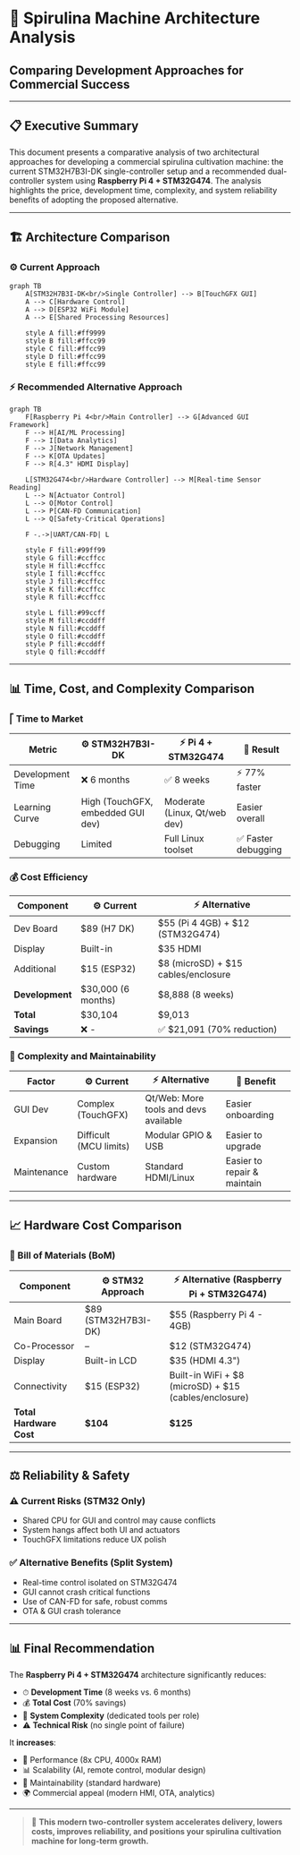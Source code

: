 # 🌿 Spirulina Machine Architecture Analysis

## Comparing Development Approaches for Commercial Success

---

## 📋 Executive Summary

This document presents a comparative analysis of two architectural approaches for developing a commercial spirulina cultivation machine: the current STM32H7B3I-DK single-controller setup and a recommended dual-controller system using **Raspberry Pi 4 + STM32G474**. The analysis highlights the price, development time, complexity, and system reliability benefits of adopting the proposed alternative.

---

## 🏗️ Architecture Comparison

### ⚙️ Current Approach

```mermaid
graph TB
    A[STM32H7B3I-DK<br/>Single Controller] --> B[TouchGFX GUI]
    A --> C[Hardware Control]
    A --> D[ESP32 WiFi Module]
    A --> E[Shared Processing Resources]

    style A fill:#ff9999
    style B fill:#ffcc99
    style C fill:#ffcc99
    style D fill:#ffcc99
    style E fill:#ffcc99
```

### ⚡ Recommended Alternative Approach

```mermaid
graph TB
    F[Raspberry Pi 4<br/>Main Controller] --> G[Advanced GUI Framework]
    F --> H[AI/ML Processing]
    F --> I[Data Analytics]
    F --> J[Network Management]
    F --> K[OTA Updates]
    F --> R[4.3" HDMI Display]

    L[STM32G474<br/>Hardware Controller] --> M[Real-time Sensor Reading]
    L --> N[Actuator Control]
    L --> O[Motor Control]
    L --> P[CAN-FD Communication]
    L --> Q[Safety-Critical Operations]

    F -.->|UART/CAN-FD| L

    style F fill:#99ff99
    style G fill:#ccffcc
    style H fill:#ccffcc
    style I fill:#ccffcc
    style J fill:#ccffcc
    style K fill:#ccffcc
    style R fill:#ccffcc

    style L fill:#99ccff
    style M fill:#ccddff
    style N fill:#ccddff
    style O fill:#ccddff
    style P fill:#ccddff
    style Q fill:#ccddff
```

---

## 📊 Time, Cost, and Complexity Comparison

### ⎡ Time to Market

| Metric           | ⚙️ STM32H7B3I-DK                  | ⚡ Pi 4 + STM32G474           | 🌟 Result          |
| ---------------- | --------------------------------- | ---------------------------- | ------------------ |
| Development Time | ❌ 6 months                        | ✅ 8 weeks                    | ⚡ 77% faster       |
| Learning Curve   | High (TouchGFX, embedded GUI dev) | Moderate (Linux, Qt/web dev) | Easier overall     |
| Debugging        | Limited                           | Full Linux toolset           | ✅ Faster debugging |

### 💰 Cost Efficiency

| Component       | ⚙️ Current          | ⚡ Alternative                         |
| --------------- | ------------------- | ------------------------------------- |
| Dev Board       | \$89 (H7 DK)        | \$55 (Pi 4 4GB) + \$12 (STM32G474)    |
| Display         | Built-in            | \$35 HDMI                             |
| Additional      | \$15 (ESP32)        | \$8 (microSD) + \$15 cables/enclosure |
| **Development** | \$30,000 (6 months) | \$8,888 (8 weeks)                     |
| **Total**       | \$30,104            | \$9,013                               |
| **Savings**     | ❌ -                 | ✅ \$21,091 (70% reduction)            |

### 🔧 Complexity and Maintainability

| Factor      | ⚙️ Current             | ⚡ Alternative                         | 🔄 Benefit                  |
| ----------- | ---------------------- | ------------------------------------- | --------------------------- |
| GUI Dev     | Complex (TouchGFX)     | Qt/Web: More tools and devs available | Easier onboarding           |
| Expansion   | Difficult (MCU limits) | Modular GPIO & USB                    | Easier to upgrade           |
| Maintenance | Custom hardware        | Standard HDMI/Linux                   | Easier to repair & maintain |

---

## 📈 Hardware Cost Comparison

### 🌟 Bill of Materials (BoM)

| Component               | ⚙️ STM32 Approach    | ⚡ Alternative (Raspberry Pi + STM32G474)                |
| ----------------------- | -------------------- | ------------------------------------------------------- |
| Main Board              | \$89 (STM32H7B3I-DK) | \$55 (Raspberry Pi 4 - 4GB)                             |
| Co-Processor            | –                    | \$12 (STM32G474)                                        |
| Display                 | Built-in LCD         | \$35 (HDMI 4.3")                                        |
| Connectivity            | \$15 (ESP32)         | Built-in WiFi + \$8 (microSD) + \$15 (cables/enclosure) |
| **Total Hardware Cost** | **\$104**            | **\$125**                                               |

---

## ⚖️ Reliability & Safety

### ⚠ Current Risks (STM32 Only)

* Shared CPU for GUI and control may cause conflicts
* System hangs affect both UI and actuators
* TouchGFX limitations reduce UX polish

### ✅ Alternative Benefits (Split System)

* Real-time control isolated on STM32G474
* GUI cannot crash critical functions
* Use of CAN-FD for safe, robust comms
* OTA & GUI crash tolerance

---

## 📊 Final Recommendation

The **Raspberry Pi 4 + STM32G474** architecture significantly reduces:

* ⏱ **Development Time** (8 weeks vs. 6 months)
* 💰 **Total Cost** (70% savings)
* 🔧 **System Complexity** (dedicated tools per role)
* ⚠ **Technical Risk** (no single point of failure)

It **increases**:

* 🚀 Performance (8x CPU, 4000x RAM)
* 📊 Scalability (AI, remote control, modular design)
* 🔨 Maintainability (standard hardware)
* 🌍 Commercial appeal (modern HMI, OTA, analytics)

---

> 🌟 **This modern two-controller system accelerates delivery, lowers costs, improves reliability, and positions your spirulina cultivation machine for long-term growth.**
